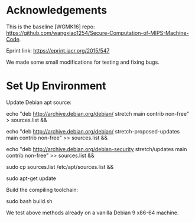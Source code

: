 # Acknowledgements

This is the baseline [WGMK16] repo: https://github.com/wangxiao1254/Secure-Computation-of-MIPS-Machine-Code.

Eprint link: https://eprint.iacr.org/2015/547

We made some small modifications for testing and fixing bugs.

# Set Up Environment

Update Debian apt source:

echo "deb http://archive.debian.org/debian/ stretch main contrib non-free" > sources.list &&

echo "deb http://archive.debian.org/debian/ stretch-proposed-updates main contrib non-free" >> sources.list &&

echo "deb http://archive.debian.org/debian-security stretch/updates main contrib non-free" >> sources.list &&

sudo cp sources.list /etc/apt/sources.list &&

sudo apt-get update

Build the compiling toolchain:

sudo bash build.sh

We test above methods already on a vanilla Debian 9 x86-64 machine.

